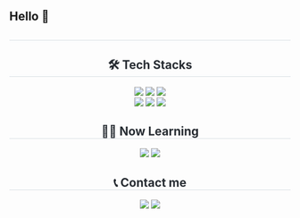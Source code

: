 ## Hello 👋

<div align= "center"> 
    <h2 style="border-bottom: 1px solid #d8dee4; color: #282d33;">  </h2>  
    <div style="font-weight: 700; font-size: 15px; text-align: center; color: #282d33;">  </div> 
    </div>
    <div align= "center">
        <h2 style="border-bottom: 1px solid #d8dee4; color: #282d33;"> 🛠️ Tech Stacks </h2>
        <div style="margin: 0 auto; text-align: center;" align= "center">
            <img src="https://img.shields.io/badge/Python-3776AB?style=flat-square&logo=Python&logoColor=white">
            <img src="https://img.shields.io/badge/Java-007396?style=flat-square&logo=Java&logoColor=white">
            <img src="https://img.shields.io/badge/Javascript-F7DF1E?style=flat-square&logo=Javascript&logoColor=white">
            <br>
            <img src="https://img.shields.io/badge/PyTorch-EE4C2C?style=flat-square&logo=PyTorch&logoColor=white">
            <img src="https://img.shields.io/badge/Selenium-43B02A?style=flat-square&logo=Selenium&logoColor=white">
            <img src="https://img.shields.io/badge/MySQL-4479A1?style=flat-square&logo=MySQL&logoColor=white">
        </div>
    </div>
    <div align= "center">
        <h2 style="border-bottom: 1px solid #d8dee4; color: #282d33;"> 🧑‍💻 Now Learning </h2>
        <div style="margin: 0 auto; text-align: center;" align= "center">
            <img src="https://img.shields.io/badge/Vue.js-4FC08D?style=flat-square&logo=Vue.js&logoColor=white">
            <img src="https://img.shields.io/badge/Node.js-339933?style=flat-square&logo=Node.js&logoColor=white">
        </div>
    </div>
    <div align= "center">
        <h2 style="border-bottom: 1px solid #d8dee4; color: #282d33;"> 📞 Contact me </h2>
    <div align= "center"> 
        <a href=mailto:saeho0403@gmail.com> 
        <img src="https://img.shields.io/badge/Gmail-EA4335?style=flat-square&logo=Gmail&logoColor=white&link=mailto:saeho0403@gmail.com"></a>
        <a href=https://www.instagram.com/hw_seho/> 
        <img src="https://img.shields.io/badge/Instagram-E4405F?style=flat-square&logo=Instagram&logoColor=white&link=https://www.instagram.com/hw_seho/"></a>
    </div>
    <br> 
    <div align= "center">  </div> 
</div>

<!--
**ssoo1234/ssoo1234** is a ✨ _special_ ✨ repository because its `README.md` (this file) appears on your GitHub profile.

Here are some ideas to get you started:

- 🔭 I’m currently working on ...
- 🌱 I’m currently learning ...
- 👯 I’m looking to collaborate on ...
- 🤔 I’m looking for help with ...
- 💬 Ask me about ...
- 📫 How to reach me: ...
- 😄 Pronouns: ...
- ⚡ Fun fact: ...
-->
